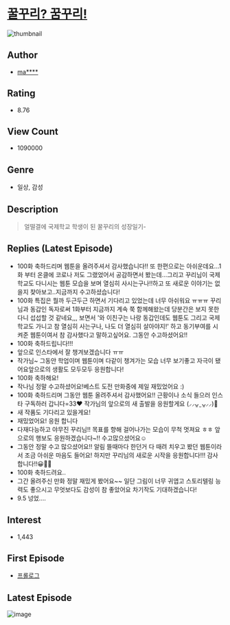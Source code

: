 # [꿀꾸리? 꿈꾸리!](https://comic.naver.com/bestChallenge/list?titleId=745132)
![thumbnail](https://image-comic.pstatic.net/user_contents_data/challenge_comic/2021/06/28/314959/thumbnail_202x16432fa2cb6_1f01_4652_8909_9d5120801b0f_00003137.JPEG)

## Author
- [ma****](https://comic.naver.com/artistTitle?id=314959)

## Rating
- 8.76

## View Count
- 1090000

## Genre
- 일상, 감성

## Description
> 얼떨결에 국제학교 학생이 된 꿀꾸리의 성장일기-

## Replies (Latest Episode)
- 100화 축하드리며 웹툰을 올려주셔서 감사했습니다!! 또 한편으로는 아쉬운데요...1화 부터 온클에 코로나 저도 그랬었어서 공감하면서 봤는데...그리고 꾸리님이 국제학교도 다니시는 웹툰 모습을 보며 열심히 사시는구나!!하고 또 새로운 이야기는 없을지 찾아보고..지금까지 수고하셨습니다!
- 100화 특집은 뭘까 두근두근 하면서 기다리고 있었는데 너무 아쉬워요 ㅠㅠㅠ 꾸리님과 동갑인 독자로써 1화부터 지금까지 계속 쭉 함께해왔는데 당분간은 보지 못한다니 섭섭할 것 같네요,,, 보면서 '와 이친구는 나랑 동갑인데도 웹툰도 그리고 국제학교도 가니고 참 열심히 사는구나, 나도 더 열심히 살아야지!' 하고 동기부여를 시켜준 웹툰이여서 참 감사했다고 말하고싶어요. 그동안 수고하셨어요!!
- 100화 축하드립니다!!!
- 앞으로 인스타에서 잘 챙겨보겠습니다 ㅠㅠ
- 작가님~ 그동안 학업이며 웹툰이며 다같이 챙겨가는 모습 너무 보기좋고 자극이 됐어요앞으로의 생활도 모두모두 응원합니다!
- 100화 축하해요!
- 작나님 정말 수고하셨어요!베스트 도전 만화중에 제일 재밌었어요 :)
- 100화 축하드리며 그동안 웹툰 올려주셔서 감사했어요!! 근황이나 소식 들으러 인스타 구독하러 갑니다=33♥ 작가님의 앞으로의 새 출발을 응원할게요 (⸝⸝ᴗ͈ ̫ ᴗ͈⸝⸝)🤍
- 새 작품도 기다리고 있을게요!
- 재밌었어요! 응원 합니다
- 다재다능하고 야무진 꾸리님!! 목표를 향해 걸어나가는 모습이 무척 멋져요 ㅎㅎ 앞으로의 행보도 응원하겠습니다~!! 수고많으셨어요☺️
- 그동안 정말 수고 많으셨어요!! 알림 뜰때마다 한던거 다 때려 치우고 봤던 웹툰이라서 조금 아쉬운 마음도 들어요! 하지만 꾸리님의 새로운 시작을 응원합니다!!! 감사합니다!!😀🥰🥳
- 100화 축하드려요..
- 그간 올려주신 만화 정말 재밌게 봤어요~~ 일단 그림이 너무 귀엽고 스토리텔링 능력도 좋으시고 무엇보다도 감성이 참 좋았어요 차기작도 기대하겠습니다!
- 9.5 넝었....

## Interest
- 1,443

## First Episode
- [프롤로그](https://comic.naver.com/bestChallenge/detail?titleId=745132&no=1)

## Latest Episode
![image](https://image-comic.pstatic.net/user_contents_data/challenge_comic/2022/05/09/314959/upload_3473173820686492259.jpeg)
